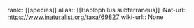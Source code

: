 

rank:: [[species]]
alias:: [[Haplophilus subterraneus]]
iNat-url:: https://www.inaturalist.org/taxa/69827
wiki-url:: None